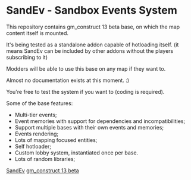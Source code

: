 # SandEv - Sandbox Events System

This repository contains gm_construct 13 beta base, on which the map content itself is mounted.

It's being tested as a standalone addon capable of hotloading itself.
(it means SandEv can be included by other addons without the players subscribing to it)

Modders will be able to use this base on any map if they want to.

Almost no documentation exists at this moment. :)

You're free to test the system if you want to (coding is required).

Some of the base features:
  - Multi-tier events;
  - Event memories with support for dependencies and incompatibilities;
  - Support multiple bases with their own events and memories;
  - Events rendering;
  - Lots of mapping focused entities;
  - Self hotloader;
  - Custom lobby system, instantiated once per base.
  - Lots of random libraries;

[SandEv](https://steamcommunity.com/sharedfiles/filedetails/?id=2908040257)
[gm_construct 13 beta](https://steamcommunity.com/sharedfiles/filedetails/?id=2553727051)

